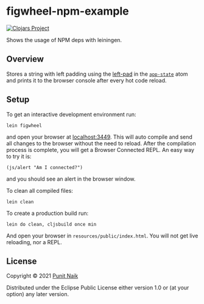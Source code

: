 # figwheel-npm-example

[![Clojars Project](https://img.shields.io/clojars/v/org.clojars.punit-naik/figwheel-npm-example.svg)](https://clojars.org/org.clojars.punit-naik/figwheel-npm-example)

Shows the usage of NPM deps with leiningen.

## Overview

Stores a string with left padding using the [left-pad](https://www.npmjs.com/package/left-pad/v/1.1.3) in the [`app-state`](https://github.com/punit-naik/figwheel-npm-example/blob/main/src/org/clojars/punit_naik/figwheel_npm_example/core.cljs#L10) atom and prints it to the browser console after every hot code reload.

## Setup

To get an interactive development environment run:


    lein figwheel

and open your browser at [localhost:3449](http://localhost:3449/).
This will auto compile and send all changes to the browser without the
need to reload. After the compilation process is complete, you will
get a Browser Connected REPL. An easy way to try it is:

    (js/alert "Am I connected?")

and you should see an alert in the browser window.

To clean all compiled files:

    lein clean

To create a production build run:

    lein do clean, cljsbuild once min

And open your browser in `resources/public/index.html`. You will not
get live reloading, nor a REPL. 

## License

Copyright © 2021 [Punit Naik](https://github.com/punit-naik)

Distributed under the Eclipse Public License either version 1.0 or (at your option) any later version.
